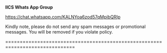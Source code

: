 **IICS Whats App Group**

https://chat.whatsapp.com/KALNYoa6zod57qMpibQRIp

Kindly note, please do not send any spam messages or promotional messages. 
You will be removed if you violate policy. 

==============================================================================


